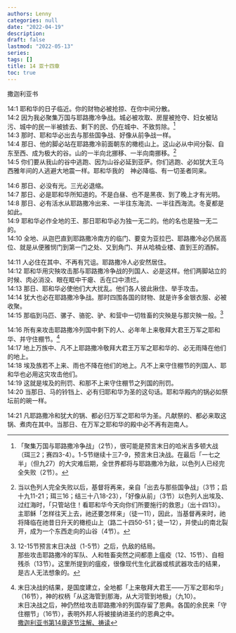 ```yaml
---
authors: Lenny
categories: null
date: "2022-04-19"
description: 
draft: false
lastmod: "2022-05-13"
series:
tags: []
title: 14 亚十四章
toc: true
---
```

撒迦利亚书
<!--more-->

14:1 耶和华的日子临近。你的财物必被抢掠、在你中间分散。    
14:2 因为我必聚集万国与耶路撒冷争战。城必被攻取、房屋被抢夺、妇女被玷污、城中的民一半被掳去、剩下的民、仍在城中、不致剪除。[^1]    
14:3 那时、耶和华必出去与那些国争战、好像从前争战一样。    
14:4 那日、他的脚必站在耶路撒冷前面朝东的橄榄山上。这山必从中间分裂、自东至西、成为极大的谷。山的一半向北挪移、一半向南挪移。[^2]    
14:5 你们要从我山的谷中逃跑、因为山谷必延到亚萨。你们逃跑、必如犹大王乌西雅年间的人逃避大地震一样。耶和华我的　神必降临、有一切圣者同来。    

14:6 那日、必没有光。三光必退缩。    
14:7 那日、必是耶和华所知道的。不是白昼、也不是黑夜、到了晚上才有光明。    
14:8 那日、必有活水从耶路撒冷出来、一半往东海流、一半往西海流。冬夏都是如此。    
14:9 耶和华必作全地的王、那日耶和华必为独一无二的。他的名也是独一无二的。    
14:10 全地、从迦巴直到耶路撒冷南方的临门、要变为亚拉巴、耶路撒冷必仍居高位、就是从便雅悯门到第一门之处、又到角门、并从哈楠业楼、直到王的酒醡。    

14:11 人必住在其中、不再有咒诅。耶路撒冷人必安然居住。    
14:12 耶和华用灾殃攻击那与耶路撒冷争战的列国人、必是这样。他们两脚站立的时候、肉必消没、眼在眶中干瘪、舌在口中溃烂。    
14:13 那日、耶和华必使他们大大扰乱。他们各人彼此揪住、举手攻击。    
14:14 犹大也必在耶路撒冷争战。那时四围各国的财物、就是许多金银衣服、必被收聚。    
14:15 那临到马匹、骡子、骆驼、驴、和营中一切牲畜的灾殃是与那灾殃一般。[^3]    

14:16 所有来攻击耶路撒冷列国中剩下的人、必年年上来敬拜大君王万军之耶和华、并守住棚节。[^4]    
14:17 地上万族中、凡不上耶路撒冷敬拜大君王万军之耶和华的、必无雨降在他们的地上。    
14:18 埃及族若不上来、雨也不降在他们的地上。凡不上来守住棚节的列国人、耶和华也必用这灾攻击他们。    
14:19 这就是埃及的刑罚、和那不上来守住棚节之列国的刑罚。    
14:20 当那日、马的铃铛上、必有归耶和华为圣的这句话。耶和华殿内的锅必如祭坛前的碗一样。    

14:21 凡耶路撒冷和犹大的锅、都必归万军之耶和华为圣。凡献祭的、都必来取这锅、煮肉在其中。当那日、在万军之耶和华的殿中必不再有迦南人。    


[^1]: 「聚集万国与耶路撒冷争战」（2节），很可能是预言末日的哈米吉多顿大战（珥三2；赛四3-4）。1-5节继续十三7-9，预言末日决战。在最后「一七之半」（但九27）的大灾难后期，全世界都将与耶路撒冷为敌，以色列人已经完全失败（2节）。  
[^2]: 当以色列人完全失败以后，基督将再来，亲自「出去与那些国争战」（3节；启十九11-21；珥三16；结三十八18-23），「好像从前」（3节）以色列人出埃及、过红海时，「只管站住！看耶和华今天向你们所要施行的救恩」（出十四13）。  
主耶稣「怎样往天上去，祂还要怎样来」（徒一11），因此，当基督再来时，祂将降临在祂昔日升天的橄榄山上（路二十四50-51；徒一12），并使山的南北裂开，成为一个东西走向的山谷（4节）。  
[^3]: 12-15节预言末日决战（1-5节）之后，仇敌的结局。  
那些攻击耶路撒冷的军队、人和牲畜突然之间都患上瘟疫（12、15节）、自相残杀（13节）。这里所提到的瘟疫，很像现代生化武器或核武器攻击的结果，是古人无法想象的。
[^4]: 末日决战的结果，是国度建立，全地都「上来敬拜大君王——万军之耶和华」（16节），神的权柄「从这海管到那海，从大河管到地极」（九10）。  
末日决战之后，神仍然给攻击耶路撒冷的列国存留了恩典。各国的余民来「守住棚节」（16节），表明外邦人将被接纳进圣约的恩典之中。  
[撒迦利亚书第14章逐节注解、祷读](https://cmcbiblereading.com/2016/11/02/%e6%92%92%e8%bf%a6%e5%88%a9%e4%ba%9a%e4%b9%a6%e7%ac%ac14%e7%ab%a0%e9%80%90%e8%8a%82%e6%b3%a8%e8%a7%a3%e3%80%81%e7%a5%b7%e8%af%bb/)